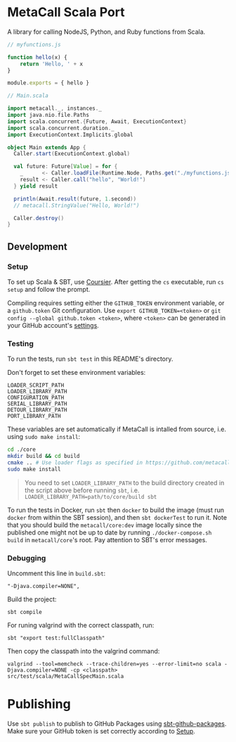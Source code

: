 # MetaCall Scala Port

A library for calling NodeJS, Python, and Ruby functions from Scala.

```js
// myfunctions.js

function hello(x) {
    return 'Hello, ' + x
}

module.exports = { hello }
```
```scala
// Main.scala

import metacall._, instances._
import java.nio.file.Paths
import scala.concurrent.{Future, Await, ExecutionContext}
import scala.concurrent.duration._
import ExecutionContext.Implicits.global

object Main extends App {
  Caller.start(ExecutionContext.global)

  val future: Future[Value] = for {
    _      <- Caller.loadFile(Runtime.Node, Paths.get("./myfunctions.js").toAbsolutePath.toString)
    result <- Caller.call("hello", "World!")
  } yield result

  println(Await.result(future, 1.second))
  // metacall.StringValue("Hello, World!")

  Caller.destroy()
}
```

## Development
### Setup

To set up Scala & SBT, use [Coursier](https://get-coursier.io/docs/cli-installation). After getting the `cs` executable, run `cs setup` and follow the prompt.

Compiling requires setting either the `GITHUB_TOKEN` environment variable, or a `github.token` Git configuration. Use `export GITHUB_TOKEN=<token>` or `git config --global github.token <token>`, where `<token>` can be generated in your GitHub account's [settings](https://github.com/settings/tokens).

### Testing

To run the tests, run `sbt test` in this README's directory.

Don't forget to set these environment variables:
```
LOADER_SCRIPT_PATH
LOADER_LIBRARY_PATH
CONFIGURATION_PATH
SERIAL_LIBRARY_PATH
DETOUR_LIBRARY_PATH
PORT_LIBRARY_PATH
```

These variables are set automatically if MetaCall is intalled from source, i.e. using `sudo make install`:
```sh
cd ./core
mkdir build && cd build
cmake .. # Use loader flags as specified in https://github.com/metacall/core/blob/develop/docs/README.md#6-build-system
sudo make install
```

> You need to set `LOADER_LIBRARY_PATH` to the build directory created in the script above before running `sbt`, i.e. `LOADER_LIBRARY_PATH=path/to/core/build sbt`

To run the tests in Docker, run `sbt` then `docker` to build the image (must run `docker` from within the SBT session), and then `sbt dockerTest` to run it. Note that you should build the `metacall/core:dev` image locally since the published one might not be up to date by running `./docker-compose.sh build` in `metacall/core`'s root. Pay attention to SBT's error messages.

### Debugging

Uncomment this line in `build.sbt`:
```
"-Djava.compiler=NONE",
```

Build the project:
```
sbt compile
```

For runing valgrind with the correct classpath, run:
```
sbt "export test:fullClasspath"
```

Then copy the classpath into the valgrind command:
```
valgrind --tool=memcheck --trace-children=yes --error-limit=no scala -Djava.compiler=NONE -cp <classpath> src/test/scala/MetaCallSpecMain.scala
```

# Publishing

Use `sbt publish` to publish to GitHub Packages using [sbt-github-packages](https://github.com/djspiewak/sbt-github-packages). Make sure your GitHub token is set correctly according to [Setup](#setup).